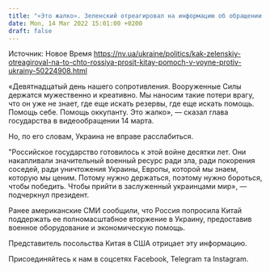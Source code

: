 ```yaml
---
title: "«Это жалко». Зеленский отреагировал на информацию об обращении РФ к Китаю за военной помощью"
date: Mon, 14 Mar 2022 15:01:00 +0200
draft: false
---
```

Источник: Новое Время https://nv.ua/ukraine/politics/kak-zelenskiy-otreagiroval-na-to-chto-rossiya-prosit-kitay-pomoch-v-voyne-protiv-ukrainy-50224908.html


«Девятнадцатый день нашего сопротивления. Вооруженные Силы держатся мужественно и креативно. Мы наносим такие потери врагу, что он уже не знает, где еще искать резервы, где еще искать помощь. Помощь себе. Помощь оккупанту. Это жалко», — сказал глава государства в видеообращении 14 марта.

Но, по его словам, Украина не вправе расслабиться.

"Российское государство готовилось к этой войне десятки лет. Они накапливали значительный военный ресурс ради зла, ради покорения соседей, ради уничтожения Украины, Европы, которой мы знаем, которую мы ценим. Потому нужно держаться, поэтому нужно бороться, чтобы победить. Чтобы прийти в заслуженный украинцами мир», — подчеркнул президент.

Ранее американские СМИ сообщили, что Россия попросила Китай поддержать ее полномасштабное вторжение в Украину, предоставив военное оборудование и экономическую помощь.

Представитель посольства Китая в США отрицает эту информацию.

Присоединяйтесь к нам в соцсетях Facebook, Telegram та Instagram.
